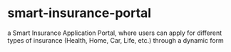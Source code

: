 # smart-insurance-portal
a Smart Insurance Application Portal, where users can apply for different types of insurance (Health, Home, Car, Life, etc.) through a dynamic form
